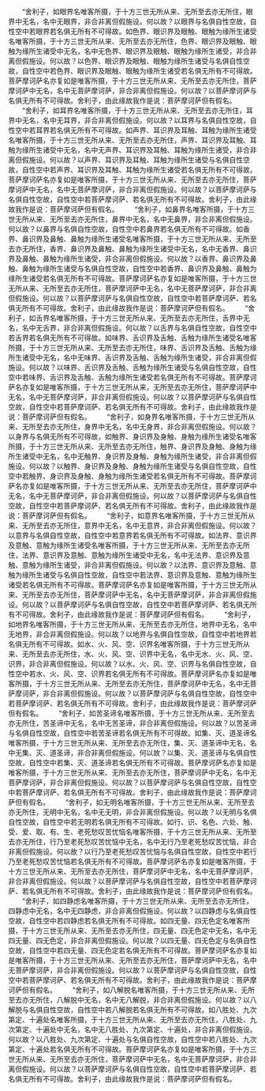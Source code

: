 <!-- { "loadSidebar": true } -->
　　“舍利子，如眼界名唯客所摄，于十方三世无所从来、无所至去亦无所住，眼界中无名，名中无眼界，非合非离但假施设。何以故？以眼界与名俱自性空故，自性空中若眼界若名俱无所有不可得故。如色界、眼识界及眼触、眼触为缘所生诸受名唯客所摄，于十方三世无所从来、无所至去亦无所住，色界、眼识界及眼触、眼触为缘所生诸受中无名，名中无色界、眼识界及眼触、眼触为缘所生诸受，非合非离但假施设。何以故？以色界、眼识界及眼触、眼触为缘所生诸受与名俱自性空故，自性空中若色界、眼识界及眼触、眼触为缘所生诸受若名俱无所有不可得故。菩萨摩诃萨名亦复如是唯客所摄，于十方三世无所从来、无所至去亦无所住，菩萨摩诃萨中无名，名中无菩萨摩诃萨，非合非离但假施设。何以故？以菩萨摩诃萨与名俱无所有不可得故。舍利子，由此缘故我作是说：菩萨摩诃萨但有假名。
　　“舍利子，如耳界名唯客所摄，于十方三世无所从来、无所至去亦无所住，耳界中无名，名中无耳界，非合非离但假施设。何以故？以耳界与名俱自性空故，自性空中若耳界若名俱无所有不可得故。如声界、耳识界及耳触、耳触为缘所生诸受名唯客所摄，于十方三世无所从来、无所至去亦无所住，声界、耳识界及耳触、耳触为缘所生诸受中无名，名中无声界、耳识界及耳触、耳触为缘所生诸受，非合非离但假施设。何以故？以声界、耳识界及耳触、耳触为缘所生诸受与名俱自性空故，自性空中若声界、耳识界及耳触、耳触为缘所生诸受若名俱无所有不可得故。菩萨摩诃萨名亦复如是唯客所摄，于十方三世无所从来、无所至去亦无所住，菩萨摩诃萨中无名，名中无菩萨摩诃萨，非合非离但假施设。何以故？以菩萨摩诃萨与名俱自性空故，自性空中若菩萨摩诃萨、若名俱无所有不可得故。舍利子，由此缘故我作是说：菩萨摩诃萨但有假名。
　　“舍利子，如鼻界名唯客所摄，于十方三世无所从来、无所至去亦无所住，鼻界中无名，名中无鼻界，非合非离但假施设。何以故？以鼻界与名俱自性空故，自性空中若鼻界若名俱无所有不可得故。如香界、鼻识界及鼻触、鼻触为缘所生诸受名唯客所摄，于十方三世无所从来、无所至去亦无所住，香界、鼻识界及鼻触、鼻触为缘所生诸受中无名，名中无香界、鼻识界及鼻触、鼻触为缘所生诸受，非合非离但假施设。何以故？以香界、鼻识界及鼻触、鼻触为缘所生诸受与名俱自性空故，自性空中若香界、鼻识界及鼻触、鼻触为缘所生诸受若名俱无所有不可得故。菩萨摩诃萨名亦复如是唯客所摄，于十方三世无所从来、无所至去亦无所住，菩萨摩诃萨中无名，名中无菩萨摩诃萨，非合非离但假施设。何以故？以菩萨摩诃萨与名俱自性空故，自性空中若菩萨摩诃萨、若名俱无所有不可得故。舍利子，由此缘故我作是说：菩萨摩诃萨但有假名。
　　“舍利子，如舌界名唯客所摄，于十方三世无所从来、无所至去亦无所住，舌界中无名，名中无舌界，非合非离但假施设。何以故？以舌界与名俱自性空故，自性空中若舌界若名俱无所有不可得故。如味界、舌识界及舌触、舌触为缘所生诸受名唯客所摄，于十方三世无所从来、无所至去亦无所住，味界、舌识界及舌触、舌触为缘所生诸受中无名，名中无味界、舌识界及舌触、舌触为缘所生诸受，非合非离但假施设。何以故？以味界、舌识界及舌触、舌触为缘所生诸受与名俱自性空故，自性空中若味界、舌识界及舌触、舌触为缘所生诸受若名俱无所有不可得故。菩萨摩诃萨名亦复如是唯客所摄，于十方三世无所从来，无所至去亦无所住，菩萨摩诃萨中无名，名中无菩萨摩诃萨，非合非离但假施设。何以故？以菩萨摩诃萨与名俱自性空故，自性空中若菩萨摩诃萨、若名俱无所有不可得故。舍利子，由此缘故我作是说：菩萨摩诃萨但有假名。
　　“舍利子，如身界名唯客所摄，于十方三世无所从来、无所至去亦无所住，身界中无名，名中无身界，非合非离但假施设。何以故？以身界与名俱无所有不可得故，如触界、身识界及身触、身触为缘所生诸受名唯客所摄，于十方三世无所从来、无所至去亦无所住，触界、身识界及身触、身触为缘所生诸受中无名，名中无触界、身识界及身触、身触为缘所生诸受，非合非离但假施设。何以故？以触界、身识界及身触、身触为缘所生诸受与名俱自性空故，自性空中若触界、身识界及身触、身触为缘所生诸受若名俱无所有不可得故。菩萨摩诃萨名亦复如是唯客所摄，于十方三世无所从来、无所至去亦无所住，菩萨摩诃萨中无名，名中无菩萨摩诃萨，非合非离但假施设。何以故？以菩萨摩诃萨与名俱自性空故，自性空中若菩萨摩诃萨、若名俱无所有不可得故。舍利子，由此缘故我作是说：菩萨摩诃萨但有假名。
　　“舍利子，如意界名唯客所摄，于十方三世无所从来、无所至去亦无所住，意界中无名，名中无意界，非合非离但假施设。何以故？以意界与名俱自性空故，自性空中若意界若名俱无所有不可得故。如法界、意识界及意触、意触为缘所生诸受名唯客所摄，于十方三世无所从来、无所至去亦无所住，法界、意识界及意触、意触为缘所生诸受中无名，名中无法界、意识界及意触、意触为缘所生诸受，非合非离但假施设。何以故？以法界、意识界及意触、意触为缘所生诸受与名俱自性空故，自性空中若法界、意识界及意触、意触为缘所生诸受若名俱无所有不可得故。菩萨摩诃萨名亦复如是唯客所摄，于十方三世无所从来、无所至去亦无所住，菩萨摩诃萨中无名，名中无菩萨摩诃萨，非合非离但假施设。何以故？以菩萨摩诃萨与名俱自性空故，自性空中若菩萨摩诃萨、若名俱无所有不可得故。舍利子，由此缘故我作是说：菩萨摩诃萨但有假名。
　　“舍利子，如地界名唯客所摄，于十方三世无所从来、无所至去亦无所住，地界中无名，名中无地界，非合非离但假施设。何以故？以地界与名俱自性空故，自性空中若地界若名俱无所有不可得故。如水、火、风、空、识界名唯客所摄，于十方三世无所从来、无所至去亦无所住，水、火、风、空、识界中无名，名中无水、火、风、空、识界，非合非离但假施设。何以故？以水、火、风、空、识界与名俱自性空故，自性空中若水、火、风、空、识界若名俱无所有不可得故。菩萨摩诃萨名亦复如是唯客所摄，于十方三世无所从来、无所至去亦无所住，菩萨摩诃萨中无名，名中无菩萨摩诃萨，非合非离但假施设。何以故？以菩萨摩诃萨与名俱自性空故，自性空中若菩萨摩诃萨、若名俱无所有不可得故。舍利子，由此缘故我作是说：菩萨摩诃萨但有假名。
　　“舍利子，如苦圣谛名唯客所摄，于十方三世无所从来、无所至去亦无所住，苦圣谛中无名，名中无苦圣谛，非合非离但假施设。何以故？以苦圣谛与名俱自性空故，自性空中若苦圣谛若名俱无所有不可得故。如集、灭、道圣谛名唯客所摄，于十方三世无所从来、无所至去亦无所住，集、灭、道圣谛中无名，名中无集、灭、道圣谛，非合非离但假施设。何以故？以集、灭、道圣谛与名俱自性空故，自性空中若集、灭、道圣谛若名俱无所有不可得故。菩萨摩诃萨名亦复如是唯客所摄，于十方三世无所从来、无所至去亦无所住，菩萨摩诃萨中无名，名中无菩萨摩诃萨，非合非离但假施设。何以故？以菩萨摩诃萨与名俱自性空故，自性空中若菩萨摩诃萨、若名俱无所有不可得故。舍利子，由此缘故我作是说：菩萨摩诃萨但有假名。
　　“舍利子，如无明名唯客所摄，于十方三世无所从来、无所至去亦无所住，无明中无名，名中无无明，非合非离但假施设。何以故？以无明与名俱自性空故，自性空中若无明若名俱无所有不可得故。如行、识、名色、六处、触、受、爱、取、有、生、老死愁叹苦忧恼名唯客所摄，于十方三世无所从来、无所至去亦无所住，行乃至老死愁叹苦忧恼中无名，名中无行乃至老死愁叹苦忧恼，非合非离但假施设。何以故？以行乃至老死愁叹苦忧恼与名俱自性空故，自性空中若行乃至老死愁叹苦忧恼若名俱无所有不可得故。菩萨摩诃萨名亦复如是唯客所摄，于十方三世无所从来、无所至去亦无所住，菩萨摩诃萨中无名，名中无菩萨摩诃萨，非合非离但假施设。何以故？以菩萨摩诃萨与名俱自性空故，自性空中若菩萨摩诃萨、若名俱无所有不可得故。舍利子，由此缘故我作是说：菩萨摩诃萨但有假名。
　　“舍利子，如四静虑名唯客所摄，于十方三世无所从来、无所至去亦无所住，四静虑中无名，名中无四静虑，非合非离但假施设。何以故？以四静虑与名俱自性空故，自性空中若四静虑若名俱无所有不可得故。如四无量、四无色定名唯客所摄，于十方三世无所从来、无所至去亦无所住，四无量、四无色定中无名，名中无四无量、四无色定，非合非离但假施设。何以故？以四无量、四无色定与名俱自性空故，自性空中若四无量、四无色定若名俱无所有不可得故。菩萨摩诃萨名亦复如是唯客所摄，于十方三世无所从来、无所至去亦无所住，菩萨摩诃萨中无名，名中无菩萨摩诃萨，非合非离但假施设。何以故？以菩萨摩诃萨与名俱自性空故，自性空中若菩萨摩诃萨、若名俱无所有不可得故。舍利子，由此缘故我作是说：菩萨摩诃萨但有假名。
　　“舍利子，如八解脱名唯客所摄，于十方三世无所从来、无所至去亦无所住，八解脱中无名，名中无八解脱，非合非离但假施设。何以故？以八解脱与名俱自性空故，自性空中若八解脱若名俱无所有不可得故。如八胜处、九次第定、十遍处名唯客所摄，于十方三世无所从来、无所至去亦无所住，八胜处、九次第定、十遍处中无名，名中无八胜处、九次第定、十遍处，非合非离但假施设。何以故？以八胜处、九次第定、十遍处与名俱自性空故，自性空中若八胜处、九次第定、十遍处若名俱无所有不可得故。菩萨摩诃萨名亦复如是唯客所摄，于十方三世无所从来、无所至去亦无所住，菩萨摩诃萨中无名，名中无菩萨摩诃萨，非合非离但假施设。何以故？以菩萨摩诃萨与名俱自性空故，自性空中若菩萨摩诃萨、若名俱无所有不可得故。舍利子，由此缘故我作是说：菩萨摩诃萨但有假名。
